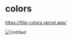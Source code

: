 # colors

https://filip-colors.vercel.app/

![Untitled](https://github.com/filiptrifunovic-mile/colors/assets/114927397/a5bc01f2-6b9e-4dd6-ba21-cec9905f8b57)
